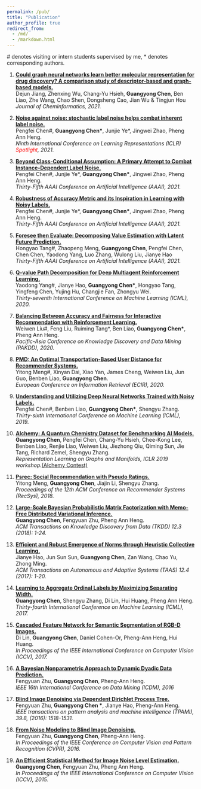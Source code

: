 ```yaml
---
permalink: /pub/
title: "Publication"
author_profile: true
redirect_from: 
  - /md/
  - /markdown.html
---
```

\# denotes visiting or intern students supervised by me, \* denotes corresponding authors.

1. <a class="paper-title" href="https://jcheminf.biomedcentral.com/articles/10.1186/s13321-020-00479-8"> <b>Could graph neural networks learn better molecular representation for drug discovery? A comparison study of descriptor-based and graph-based models.</b></a> <br> Dejun Jiang, Zhenxing Wu, Chang-Yu Hsieh, <b>Guangyong Chen</b>, Ben Liao, Zhe Wang, Chao Shen, Dongsheng Cao, Jian Wu & Tingjun Hou <br><i> Journal of Cheminformatics, 2021. </i><br>

1. <a class="paper-title" href="https://openreview.net/pdf?id=80FMcTSZ6J0"> <b> Noise against noise: stochastic label noise helps combat inherent label noise.</b></a> <br> Pengfei Chen#, <b>Guangyong Chen*</b>, Junjie Ye*,  Jingwei Zhao, Pheng Ann Heng. <br><i> Ninth International Conference on Learning Representations (ICLR) <font color="red">Spotlight</font>, 2021. </i><br>

1. <a class="paper-title" href="https://arxiv.org/abs/2012.05458"> <b> Beyond Class-Conditional Assumption: A Primary Attempt to Combat Instance-Dependent Label Noise.</b></a> <br> Pengfei Chen#, Junjie Ye*, <b>Guangyong Chen*</b>, Jingwei Zhao, Pheng Ann Heng. <br><i> Thirty-Fifth AAAI Conference on Artificial Intelligence (AAAI), 2021.</i><br>

1. <a class="paper-title" href="https://arxiv.org/abs/2012.04193"> <b> Robustness of Accuracy Metric and its Inspiration in Learning with Noisy Labels.</b></a> <br>Pengfei Chen#, Junjie Ye*, <b>Guangyong Chen*</b>, Jingwei Zhao, Pheng Ann Heng. <br><i> Thirty-Fifth AAAI Conference on Artificial Intelligence (AAAI), 2021.</i><br>

1. <a class="paper-title" href="https://arxiv.org/abs/2002.03950"> <b> Foresee then Evaluate: Decomposing Value Estimation with Latent Future Prediction.</b></a> <br> Hongyao Tang#, Zhaopeng Meng, <b>Guangyong Chen</b>, Pengfei Chen, Chen Chen, Yaodong Yang, Luo Zhang, Wulong Liu, Jianye Hao <br><i>Thirty-Fifth AAAI Conference on Artificial Intelligence (AAAI), 2021.</i><br>

1. <a class="paper-title" href="https://arxiv.org/abs/2002.03950"> <b> Q-value Path Decomposition for Deep Multiagent Reinforcement Learning.</b></a> <br> Yaodong Yang#, Jianye Hao, <b>Guangyong Chen*</b>, Hongyao Tang, Yingfeng Chen, Yujing Hu, Changjie Fan, Zhongyu Wei. <br><i> Thirty-seventh International Conference on Machine Learning (ICML), 2020.</i><br>

1. <a class="paper-title" href="https://link.springer.com/chapter/10.1007/978-3-030-47426-3_13"> <b> Balancing Between Accuracy and Fairness for Interactive Recommendation with Reinforcement Learning.</b></a> <br> Weiwen Liu#, Feng Liu, Ruiming Tang*, Ben Liao, <b>Guangyong Chen*</b>, Pheng Ann Heng. <br><i> Pacific-Asia Conference on Knowledge Discovery and Data Mining (PAKDD), 2020.</i><br>

1. <a class="paper-title" href="https://link.springer.com/chapter/10.1007/978-3-030-45442-5_34"> <b> PMD: An Optimal Transportation-Based User Distance for Recommender Systems.</b></a> <br> Yitong Meng#, Xinyan Dai, Xiao Yan, James Cheng, Weiwen Liu, Jun Guo, Benben Liao, <b>Guangyong Chen</b>. <br><i> European Conference on Information Retrieval (ECIR), 2020.</i><br>

1. <a class="paper-title" href="http://proceedings.mlr.press/v97/chen19g.html"> <b> Understanding and Utilizing Deep Neural Networks Trained with Noisy Labels.</b></a> <br> Pengfei Chen#, Benben Liao, <b>Guangyong Chen*</b>, Shengyu Zhang. <br><i> Thirty-sixth International Conference on Machine Learning (ICML), 2019.</i><br>

1. <a class="paper-title" href="https://rlgm.github.io/papers/31.pdf"> <b> Alchemy: A Quantum Chemistry Dataset for Benchmarking AI Models.</b></a> <br> <b>Guangyong Chen</b>, Pengfei Chen, Chang-Yu Hsieh, Chee-Kong Lee, Benben Liao, Renjie Liao, Weiwen Liu, Jiezhong Qiu, Qiming Sun, Jie Tang, Richard Zemel, Shengyu Zhang. <br><i> Representation Learning on Graphs and Manifolds, ICLR 2019 workshop.</i><a href="https://alchemy.tencent.com/">(Alchemy Contest)</a><br>

1. <a class="paper-title" href="https://dl.acm.org/doi/abs/10.1145/3240323.3240390"> <b> Psrec: Social Recommendation with Pseudo Ratings.</b></a> <br> Yitong Meng, <b>Guangyong Chen</b>, Jiajin Li, Shengyu Zhang. <br><i> Proceedings of the 12th ACM Conference on Recommender Systems (RecSys), 2018.</i><br>

1. <a class="paper-title" href="https://dl.acm.org/doi/abs/10.1145/3161886"> <b>Large-Scale Bayesian Probabilistic Matrix Factorization with Memo-Free Distributed Variational Inference.</b></a> <br> <b>Guangyong Chen</b>, Fengyuan Zhu, Pheng Ann Heng. <br><i> ACM Transactions on Knowledge Discovery from Data (TKDD) 12.3 (2018): 1-24.</i><br>

1. <a class="paper-title" href="https://dl.acm.org/doi/pdf/10.1145/3127498"> <b> Efficient and Robust Emergence of Norms through Heuristic Collective Learning.</b></a> <br> Jianye Hao, Jun Sun Sun, <b>Guangyong Chen</b>, Zan Wang, Chao Yu, Zhong Ming. <br><i> ACM Transactions on Autonomous and Adaptive Systems (TAAS) 12.4 (2017): 1-20.</i><br>

1. <a class="paper-title" href="https://dl.acm.org/ft_gateway.cfm?id=3305463&type=pdf"> <b>Learning to Aggregate Ordinal Labels by Maximizing Separating Width.</b></a> <br> <b>Guangyong Chen</b>, Shengyu Zhang, Di Lin, Hui Huang, Pheng Ann Heng. <br><i> Thirty-fourth International Conference on Machine Learning (ICML), 2017.</i><br>

1. <a class="paper-title" href="http://openaccess.thecvf.com/content_ICCV_2017/papers/Lin_Cascaded_Feature_Network_ICCV_2017_paper.pdf"> <b>Cascaded Feature Network for Semantic Segmentation of RGB-D Images.</b></a> <br> Di Lin,  <b>Guangyong Chen</b>, Daniel Cohen-Or, Pheng-Ann Heng, Hui Huang. <br><i>  In Proceedings of the IEEE International Conference on Computer Vision (ICCV), 2017.</i><br>

1. <a class="paper-title" href="https://ieeexplore.ieee.org/abstract/document/7837897/"> <b> A Bayesian Nonparametric Approach to Dynamic Dyadic Data Prediction.</b></a> <br> Fengyuan Zhu, <b>Guangyong Chen</b>, Pheng-Ann Heng. <br><i> IEEE 16th International Conference on Data Mining (ICDM), 2016</i><br>

1. <a class="paper-title" href="https://ieeexplore.ieee.org/abstract/document/7557070/"> <b> Blind Image Denoising via Dependent Dirichlet Process Tree.</b></a> <br> Fengyuan Zhu, <b>Guangyong Chen *</b>, Jianye Hao, Pheng-Ann Heng. <br><i> IEEE transactions on pattern analysis and machine intelligence (TPAMI), 39.8, (2016): 1518-1531.</i><br>

1. <a class="paper-title" href="https://www.cv-foundation.org/openaccess/content_cvpr_2016/papers/Zhu_From_Noise_Modeling_CVPR_2016_paper.pdf"> <b>From Noise Modeling to Blind Image Denoising.</b></a> <br> Fengyuan Zhu, <b>Guangyong Chen</b>, Pheng-Ann Heng. <br><i> In Proceedings of the IEEE Conference on Computer Vision and Pattern Recognition (CVPR), 2016.</i><br>

1. <a class="paper-title" href="https://www.cv-foundation.org/openaccess/content_iccv_2015/papers/Chen_An_Efficient_Statistical_ICCV_2015_paper.pdf"> <b>An Efficient Statistical Method for Image Noise Level Estimation.</b></a> <br>  <b>Guangyong Chen</b>, Fengyuan Zhu, Pheng Ann Heng. <br><i> In Proceedings of the IEEE International Conference on Computer Vision (ICCV), 2015.</i><br> </div>
